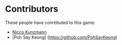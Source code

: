 Contributors
============

These people have conrtibuted to this game:

- [Nicco Kunzmann](http://jugendprogrammiert.weebly.com/)
- [Poh Say Keong] (https://github.com/PohSayKeong)

